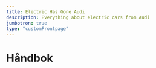 ```yaml
---
title: Electric Has Gone Audi
description: Everything about electric cars from Audi
jumbotron: true
type: "customFrontpage"
---
```


# Håndbok

